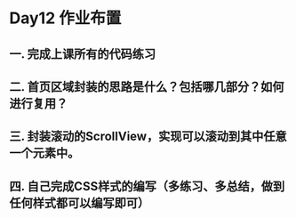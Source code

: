 # Day12 作业布置

## 一. 完成上课所有的代码练习









## 二. 首页区域封装的思路是什么？包括哪几部分？如何进行复用？









## 三. 封装滚动的ScrollView，实现可以滚动到其中任意一个元素中。









## 四. 自己完成CSS样式的编写（多练习、多总结，做到任何样式都可以编写即可）















































